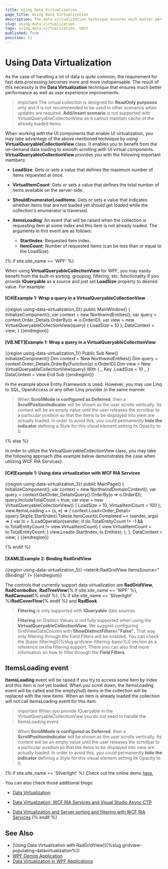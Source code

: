 ```yaml
---
title: Using Data Virtualization
page_title: Using Data Virtualization
description: The data virtualization technique ensures much better performance as well as user experience improvements when handling big amounts of data.
slug: using-data-virtualization
tags: using,data,virtualization, VQCV
published: True
position: 11
---
```


# Using Data Virtualization

As the case of handling a lot of data is quite common, the requirement for fast data processing becomes more and more indispensable.  The result of this necessity is the __Data Virtualization__ technique that ensures much better performance as well as user experience improvements.

>important The virtual collection is designed for __ReadOnly purposes__ only and it is not recommended to be used in other scenarios when updates are required. __Add/insert scenario__ is not supported with VirtualQueryableCollectionView as it cannot maintain cache of the already loaded items. 

When working with the UI components that enable UI virtualization, you may take advantage of the above mentioned technique by using __VirtualQueryableCollectionView__ class. It enables you to benefit from the on-demand data loading to smooth scrolling with UI virtual components.
__VirtualQueryableCollectionView__ provides you with the following important members:

* __LoadSize__: Gets or sets a value that defines the maximum number of items requested at once.
            
* __VirtualItemCount__: Gets or sets a value that defines the total number of items available on the server-side.

* __ShouldEnumeratorLoadItems__: Gets or sets a value that indicates whether items that are not loaded yet should get loaded while the collection's enumerator is traversed. 

* __ItemsLoading__: An event that will be raised when the collection is requesting item at some index and this item is not already loaded. The arguments in this event are as follows:
             
	* __StartIndex__: Requested item index.					
	* __ItemCount__: Number of requested items (can be less than or equal to the LoadSize).

{% if site.site_name == 'WPF' %}

When using __VirtualQueryableCollectionView__ for WPF, you may easily benefit from the built-in sorting, grouping, filtering, etc. functionality if you provide **IQueryable** as a source and just set **LoadSize** property to desired value. For example:

#### __[C#]Example 1: Wrap a query in a VirtualQueryableCollectionView__

{{region using-data-virtualization_0}}
	public MainWindow()
    {
        InitializeComponent();
        var context = new NorthwindEntities();
        var query = context.Order_Details.OrderBy(o => o.OrderID);
        var view = new VirtualQueryableCollectionView(query) { LoadSize = 10 };
        DataContext = view;
    }
{{endregion}}

#### __[VB.NET]Example 1: Wrap a query in a VirtualQueryableCollectionView__

{{region using-data-virtualization_1}}
	Public Sub New()
	 InitializeComponent()
	 Dim context = New NorthwindEntities()
	 Dim query = context.Order_Details.OrderBy(Function(o) o.OrderID)
	 Dim view = New VirtualQueryableCollectionView(query) With { _
	  Key .LoadSize = 10 _
	 }
	 DataContext = view
	End Sub
{{endregion}}

In the example above Entity Framework is used. However, you may use Linq to SQL, OpenAccess or any other Linq provider in the same manner.

>When __ScrollMode is configured as Deferred__, then a __ScrollPositionIndicator__ will be shown as the user scrolls vertically. Its content will be an empty value until the user releases the scrollbar to a particular position so that the items to be displayed into view are actually loaded. In order to avoid this, you could permanently __hide the indicator__ defining a Style for this visual element setting its Opacity to 0.

{% else %}

In order to utilize the VirtualQueryableCollectionView class, you may take the following approach (the example below demonstrates the case when utilizing WCF RIA Services):

#### __[C#]Example 1: Using data virtualization with WCF RIA Services__

{{region using-data-virtualization_3}}
	public MainPage()
    {
        InitializeComponent();
        var context = new NorthwindDomainContext();
        var query = context.GetOrder_DetailsQuery().OrderBy(o => o.OrderID);
        query.IncludeTotalCount = true;
        var view = new VirtualQueryableCollectionView() { LoadSize = 10, VirtualItemCount = 100 };
        view.ItemsLoading += (s, e) =>
        {
            context.Load<Order_Detail>(query.Skip(e.StartIndex).Take(e.ItemCount)).Completed += (sender, args) =>
           {
               var lo = (LoadOperation)sender;
               if (lo.TotalEntityCount != -1 && lo.TotalEntityCount != view.VirtualItemCount)
               {
                   view.VirtualItemCount = lo.TotalEntityCount;
               }
               view.Load(e.StartIndex, lo.Entities);
           };
        };
        DataContext = view;
    }
{{endregion}}

{% endif %}

#### __[XAML]Example 2: Binding RadGridView__

{{region using-data-virtualization_5}}
	<telerik:RadGridView ItemsSource="{Binding}" />
{{endregion}}

The controls that currently support data virtualization are __RadGridView__, __RadComboBox__, __RadTreeView__{% if site.site_name == 'WPF' %}, __RadCarousel__{% endif %}, {% if site.site_name == 'Silverlight' %}__RadCoverFlow__{% endif %} and __RadBook__.

>**Filtering** is only supported with **IQueryable** data sources.

>**Filtering** on Distinct Values is not fully supported when using the **VirtualQueryableCollectionView**. We suggest configuring GridViewDataColumn with __ShowDistinctFilters="False"__. That way only filtering through the Field Filters will be enabled. You can check the [basic filtering]({%slug gridview-filtering-basic%}) section as a reference on the filtering support. There you can also find more information on how to filter through the __Field Filters__.         

## ItemsLoading event
__ItemsLoading__ event will be raised if you try to access some item by index and this item is not yet loaded. When you scroll down, the ItemsLoading event will be called and the empty(null) items in the collection will be replaced with the new items. When an item is already loaded the collection will not call ItemsLoading event for this item.
        
>important When you provide IQueryable in the VirtualQueryableCollectionView you do not need to handle the ItemsLoading event.

>When __ScrollMode is configured as Deferred__, then a __ScrollPositionIndicator__ will be shown as the user scrolls vertically. Its content will be an empty value until the user releases the scrollbar to a particular position so that the items to be displayed into view are actually loaded. In order to avoid this, you could permanently __hide the indicator__ defining a Style for this visual element setting its Opacity to 0.

{% if site.site_name == 'Silverlight' %}
Check out the online demo [here.](https://demos.telerik.com/silverlight/#DataVirtualization/FirstLook)

You can also check those additional blogs:

* [Data Virtualization](http://blogs.telerik.com/vladimirenchev/posts/10-10-20/data-virtualization-for-your-silverlight-and-wpf-applications.aspx)

* [Data Virtualization, WCF RIA Services and Visual Studio Async CTP](http://blogs.telerik.com/vladimirenchev/posts/11-04-18/telerik-data-virtualization-wcf-ria-services-and-visual-studio-async-ctp.aspx)

* [Data Virtualization and Server sorting and filtering with WCF RIA Services](http://blogs.telerik.com/vladimirenchev/posts/10-12-09/server-sorting-and-filtering-with-wcf-ria-services-and-telerik-data-virtualization-for-silverlight.aspx)
{% endif %}

## See Also  
 * [Using Data Virtualization with RadGridView]({%slug gridview-populating-datavirtualization%})
 * [WPF Demos Application](https://demos.telerik.com/wpf/)
 * [Data Virtualization in WPF Applications](https://www.telerik.com/blogs/data-virtualization-for-your-silverlight-and-wpf-applications)

